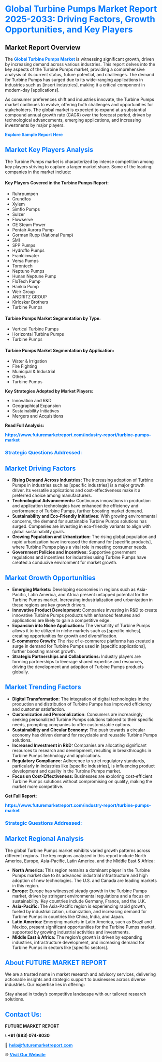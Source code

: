 <h1 style="color: #007BFF;">Global Turbine Pumps Market Report 2025-2033: Driving Factors, Growth Opportunities, and Key Players</h1>

<section id="overview">
<h2>Market Report Overview</h2>
<p>The <a href="https://www.futuremarketreport.com/industry-report/turbine-pumps-market" style="color: #007BFF; text-decoration: none;"><strong>Global Turbine Pumps Market</strong></a> is witnessing significant growth, driven by increasing demand across various industries. This report delves into the key aspects of the Turbine Pumps market, providing a comprehensive analysis of its current status, future potential, and challenges. The demand for Turbine Pumps has surged due to its wide-ranging applications in industries such as [insert industries], making it a critical component in modern-day [applications].</p>
<p>As consumer preferences shift and industries innovate, the Turbine Pumps market continues to evolve, offering both challenges and opportunities for stakeholders. The global market is expected to expand at a substantial compound annual growth rate (CAGR) over the forecast period, driven by technological advancements, emerging applications, and increasing investments by major players.</p>
</section>

<section id="overview">
<p><a href="https://www.futuremarketreport.com/request-sample/reportId=99882" style="color: #007BFF; text-decoration: none;"><strong>Explore Sample Report Here</strong></a></p>
</section>

<section id="key-players">
<h2 style="color: #007BFF;">Market Key Players Analysis</h2>
<p>The Turbine Pumps market is characterized by intense competition among key players striving to capture a larger market share. Some of the leading companies in the market include:</p>
<h4>Key Players Covered in the Turbine Pumps Report:</h4>
<ul><li>Ruhrpumpen</li><li>Grundfos</li><li>Xylem</li><li>Simflo Pumps</li><li>Sulzer</li><li>Flowserve</li><li>GE Steam Power</li><li>Pentair Aurora Pump</li><li>Gorman Rupp (National Pump)</li><li>SMI</li><li>SPP Pumps</li><li>Hydroflo Pumps</li><li>Franklinwater</li><li>Versa Pumps</li><li>Torontech</li><li>Neptuno Pumps</li><li>Hunan Neptune Pump</li><li>FloTech Pump</li><li>Hankia Pump</li><li>Weir Group</li><li>ANDRITZ GROUP</li><li>Kirloskar Brothers</li><li>Turbine Pumps</li></ul>
<h4>Turbine Pumps Market Segmentation by Type:</h4>
<ul><li>Vertical Turbine Pumps</li><li>Horizontal Turbine Pumps</li><li>Turbine Pumps</li></ul>

<h4>Turbine Pumps Market Segmentation by Application:</h4>
<ul><li>Water &amp; Irrigation</li><li>Fire Fighting</li><li>Municipal &amp; Industrial</li><li>Others</li><li>Turbine Pumps</li></ul>
<p><strong>Key Strategies Adopted by Market Players:</strong></p>
<ul>
<li>Innovation and R&D</li>
<li>Geographical Expansion</li>
<li>Sustainability Initiatives</li>
<li>Mergers and Acquisitions</li>
</ul>
</section>

<section>
<p><strong>Read Full Analysis: </strong></p><a href="https://www.futuremarketreport.com/industry-report/turbine-pumps-market" style="color: #007BFF; text-decoration: none;"><strong>https://www.futuremarketreport.com/industry-report/turbine-pumps-market</strong></a>
<h3 style="color: #007BFF;">Strategic Questions Addressed:</h3>
</section>

<section id="driving-factors">
<h2 style="color: #007BFF;">Market Driving Factors</h2>
<ul>
<li><strong>Rising Demand Across Industries:</strong> The increasing adoption of Turbine Pumps in industries such as [specific industries] is a major growth driver. Its versatile applications and cost-effectiveness make it a preferred choice among manufacturers.</li>
<li><strong>Technological Advancements:</strong> Continuous innovations in production and application technologies have enhanced the efficiency and performance of Turbine Pumps, further boosting market demand.</li>
<li><strong>Sustainability and Eco-Friendly Initiatives:</strong> With growing environmental concerns, the demand for sustainable Turbine Pumps solutions has surged. Companies are investing in eco-friendly variants to align with global sustainability goals.</li>
<li><strong>Growing Population and Urbanization:</strong> The rising global population and rapid urbanization have increased the demand for [specific products], where Turbine Pumps plays a vital role in meeting consumer needs.</li>
<li><strong>Government Policies and Incentives:</strong> Supportive government regulations and incentives for industries using Turbine Pumps have created a conducive environment for market growth.</li>
</ul>
</section>

<section id="growth-opportunities">
<h2 style="color: #007BFF;">Market Growth Opportunities</h2>
<ul>
<li><strong>Emerging Markets:</strong> Developing economies in regions such as Asia-Pacific, Latin America, and Africa present untapped potential for the Turbine Pumps market. Increasing industrialization and urbanization in these regions are key growth drivers.</li>
<li><strong>Innovative Product Development:</strong> Companies investing in R&D to create innovative Turbine Pumps products with enhanced features and applications are likely to gain a competitive edge.</li>
<li><strong>Expansion into Niche Applications:</strong> The versatility of Turbine Pumps allows it to be utilized in niche markets such as [specific niches], creating opportunities for growth and diversification.</li>
<li><strong>E-commerce Growth:</strong> The rise of e-commerce platforms has created a surge in demand for Turbine Pumps used in [specific applications], further boosting market growth.</li>
<li><strong>Strategic Partnerships and Collaborations:</strong> Industry players are forming partnerships to leverage shared expertise and resources, driving the development and adoption of Turbine Pumps products globally.</li>
</ul>
</section>

<section id="trending-factors">
<h2 style="color: #007BFF;">Market Trending Factors</h2>
<ul>
<li><strong>Digital Transformation:</strong> The integration of digital technologies in the production and distribution of Turbine Pumps has improved efficiency and customer satisfaction.</li>
<li><strong>Customization and Personalization:</strong> Consumers are increasingly seeking personalized Turbine Pumps solutions tailored to their specific needs, prompting companies to offer customizable options.</li>
<li><strong>Sustainability and Circular Economy:</strong> The push towards a circular economy has driven demand for recyclable and reusable Turbine Pumps solutions.</li>
<li><strong>Increased Investment in R&D:</strong> Companies are allocating significant resources to research and development, resulting in breakthroughs in Turbine Pumps technology and applications.</li>
<li><strong>Regulatory Compliance:</strong> Adherence to strict regulatory standards, particularly in industries like [specific industries], is influencing product development and quality in the Turbine Pumps market.</li>
<li><strong>Focus on Cost-Effectiveness:</strong> Businesses are exploring cost-efficient Turbine Pumps solutions without compromising on quality, making the market more competitive.</li>
</ul>
</section>

<section>
<p><strong>Get Full Report: </strong></p><a href="https://www.futuremarketreport.com/industry-report/turbine-pumps-market" style="color: #007BFF; text-decoration: none;"><strong>https://www.futuremarketreport.com/industry-report/turbine-pumps-market</strong></a>
<h3 style="color: #007BFF;">Strategic Questions Addressed:</h3>
</section>


<section id="regional-analysis">
<h2 style="color: #007BFF;">Market Regional Analysis</h2>
<p>The global Turbine Pumps market exhibits varied growth patterns across different regions. The key regions analyzed in this report include North America, Europe, Asia-Pacific, Latin America, and the Middle East & Africa:</p>
<ul>
<li><strong>North America:</strong> This region remains a dominant player in the Turbine Pumps market due to its advanced industrial infrastructure and high adoption of new technologies. The U.S. and Canada are leading markets in this region.</li>
<li><strong>Europe:</strong> Europe has witnessed steady growth in the Turbine Pumps market, driven by stringent environmental regulations and a focus on sustainability. Key countries include Germany, France, and the U.K.</li>
<li><strong>Asia-Pacific:</strong> The Asia-Pacific region is experiencing rapid growth, fueled by industrialization, urbanization, and increasing demand for Turbine Pumps in countries like China, India, and Japan.</li>
<li><strong>Latin America:</strong> Emerging markets in Latin America, such as Brazil and Mexico, present significant opportunities for the Turbine Pumps market, supported by growing industrial activities and investments.</li>
<li><strong>Middle East & Africa:</strong> The region’s growth is driven by expanding industries, infrastructure development, and increasing demand for Turbine Pumps in sectors like [specific sectors].</li>
</ul>
</section>

<footer>
<h2 style="color: #007BFF;">About FUTURE MARKET REPORT</h2>
<p>We are a trusted name in market research and advisory services, delivering actionable insights and strategic support to businesses across diverse industries. Our expertise lies in offering:</p>

<p>Stay ahead in today’s competitive landscape with our tailored research solutions.</p>

<h2 style="color: #007BFF;">Contact Us:</h2>
<p><strong>FUTURE MARKET REPORT</strong></p>
<p>📞 <strong>+91 (883) 074-8030</strong></p>
<p>📧 <strong><a href="mailto:help@futuremarketreport.com" style="color: #007BFF;">help@futuremarketreport.com</a></strong></p>
<p>🌐 <strong><a href="https://www.futuremarketreport.com/" style="color: #007BFF;">Visit Our Website</a></strong></p>
</footer>
